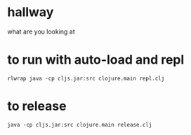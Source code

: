 # hallway
what are you looking at

# to run with auto-load and repl
`rlwrap java -cp cljs.jar:src clojure.main repl.clj`

# to release
`java -cp cljs.jar:src clojure.main release.clj`
